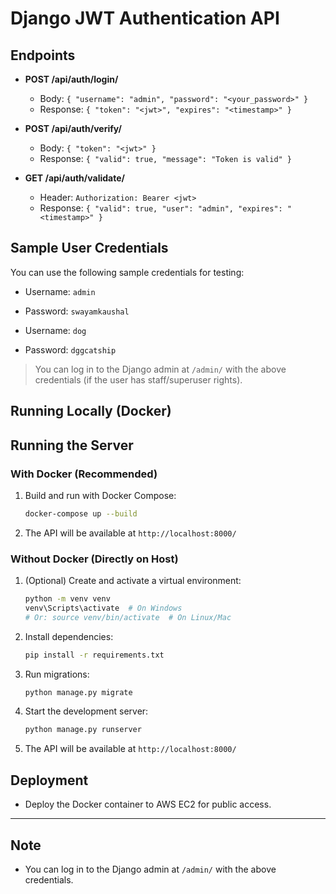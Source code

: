 # Django JWT Authentication API

## Endpoints

- **POST /api/auth/login/**
  - Body: `{ "username": "admin", "password": "<your_password>" }`
  - Response: `{ "token": "<jwt>", "expires": "<timestamp>" }`

- **POST /api/auth/verify/**
  - Body: `{ "token": "<jwt>" }`
  - Response: `{ "valid": true, "message": "Token is valid" }`

- **GET /api/auth/validate/**
  - Header: `Authorization: Bearer <jwt>`
  - Response: `{ "valid": true, "user": "admin", "expires": "<timestamp>" }`

## Sample User Credentials

You can use the following sample credentials for testing:

- Username: `admin`
- Password: `swayamkaushal`

- Username: `dog`
- Password: `dggcatship`

> You can log in to the Django admin at `/admin/` with the above credentials (if the user has staff/superuser rights).

## Running Locally (Docker)

## Running the Server

### With Docker (Recommended)
1. Build and run with Docker Compose:
   ```sh
   docker-compose up --build
   ```
2. The API will be available at `http://localhost:8000/`

### Without Docker (Directly on Host)
1. (Optional) Create and activate a virtual environment:
   ```sh
   python -m venv venv
   venv\Scripts\activate  # On Windows
   # Or: source venv/bin/activate  # On Linux/Mac
   ```
2. Install dependencies:
   ```sh
   pip install -r requirements.txt
   ```
3. Run migrations:
   ```sh
   python manage.py migrate
   ```
4. Start the development server:
   ```sh
   python manage.py runserver
   ```
5. The API will be available at `http://localhost:8000/`

## Deployment
- Deploy the Docker container to AWS EC2 for public access.

---


## Note

- You can log in to the Django admin at `/admin/` with the above credentials.
